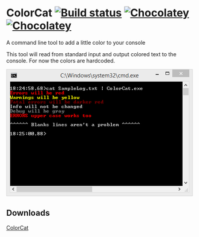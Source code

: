 # ColorCat [![Build status](https://ci.appveyor.com/api/projects/status/s2lffvj5fbinhqe4/branch/master?svg=true)](https://ci.appveyor.com/project/jquintus/colorcat/branch/master) [![Chocolatey](https://img.shields.io/chocolatey/dt/scriptcs.svg?style=flat-square)](https://chocolatey.org/packages/ColorCat.portable) [![Chocolatey](https://img.shields.io/chocolatey/v/git.svg?style=flat-square)](https://chocolatey.org/packages/ColorCat.portable)

A command line tool to add a little color to your console

This tool will read from standard input and output colored text to the console.  For now the colors are hardcoded.

![](ScreenShot.png)

## Downloads
[ColorCat](https://github.com/MasterDevs/ColorCat/releases/download/V0.0.2/bin.zip)

